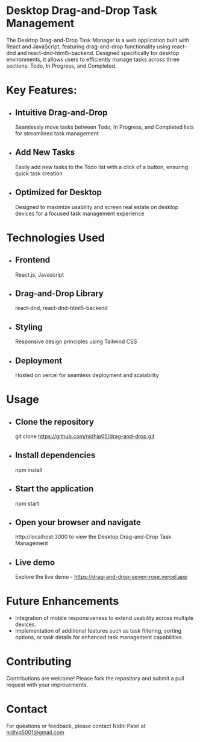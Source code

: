 # Desktop Drag-and-Drop Task Management

The Desktop Drag-and-Drop Task Manager is a web application built with React and JavaScript, featuring drag-and-drop functionality using react-dnd and react-dnd-html5-backend. Designed specifically for desktop environments, it allows users to efficiently manage tasks across three sections: Todo, In Progress, and Completed. 


# Key Features: 

- ## Intuitive Drag-and-Drop
  Seamlessly move tasks between Todo, In Progress, and Completed lists for streamlined task management
- ## Add New Tasks
  Easily add new tasks to the Todo list with a click of a button, ensuring quick task creation
- ## Optimized for Desktop
  Designed to maximize usability and screen real estate on desktop devices for a focused task management experience


# Technologies Used

 - ## Frontend
   React.js, Javascript
 - ## Drag-and-Drop Library
   react-dnd, react-dnd-html5-backend
 - ## Styling
   Responsive design principles using Tailwind CSS
- ## Deployment
   Hosted on vercel for seamless deployment and scalability


# Usage

 - ## Clone the repository
   git clone https://github.com/nidhip05/drag-and-drop.git
 - ## Install dependencies
   npm install
 - ## Start the application
   npm start
 - ## Open your browser and navigate
   http://localhost:3000 to view the Desktop Drag-and-Drop Task Management
 - ## Live demo
   Explore the live demo - https://drag-and-drop-seven-rose.vercel.app


# Future Enhancements

 - Integration of mobile responsiveness to extend usability across multiple devices.
 - Implementation of additional features such as task filtering, sorting options, or task details for enhanced task management capabilities.

# Contributing

Contributions are welcome! Please fork the repository and submit a pull request with your improvements.


# Contact

For questions or feedback, please contact Nidhi Patel at nidhip5001@gmail.com
